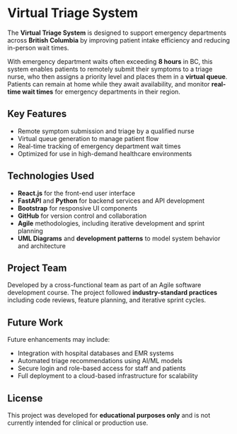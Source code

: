 # Virtual Triage System

The **Virtual Triage System** is designed to support emergency departments across **British Columbia** by improving patient intake efficiency and reducing in-person wait times.

With emergency department waits often exceeding **8 hours** in BC, this system enables patients to remotely submit their symptoms to a triage nurse, who then assigns a priority level and places them in a **virtual queue**. Patients can remain at home while they await availability, and monitor **real-time wait times** for emergency departments in their region.

## Key Features

- Remote symptom submission and triage by a qualified nurse  
- Virtual queue generation to manage patient flow  
- Real-time tracking of emergency department wait times  
- Optimized for use in high-demand healthcare environments  

## Technologies Used

- **React.js** for the front-end user interface  
- **FastAPI** and **Python** for backend services and API development  
- **Bootstrap** for responsive UI components  
- **GitHub** for version control and collaboration  
- **Agile** methodologies, including iterative development and sprint planning  
- **UML Diagrams** and **development patterns** to model system behavior and architecture

## Project Team

Developed by a cross-functional team as part of an Agile software development course. The project followed **industry-standard practices** including code reviews, feature planning, and iterative sprint cycles.

## Future Work

Future enhancements may include:

- Integration with hospital databases and EMR systems  
- Automated triage recommendations using AI/ML models  
- Secure login and role-based access for staff and patients  
- Full deployment to a cloud-based infrastructure for scalability  

## License

This project was developed for **educational purposes only** and is not currently intended for clinical or production use.
